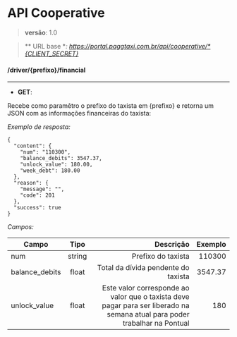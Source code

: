 # API Cooperative

> **versão**: 1.0

> ** URL base **: https://portal.paggtaxi.com.br/api/cooperative/*{CLIENT_SECRET}*


#### /driver/{prefixo}/financial
---

* **GET**:

Recebe como paramêtro o prefixo do taxista em {prefixo} e retorna um JSON com as informações financeiras do taxista:

*Exemplo de resposta:*

    {
      "content": {
        "num": "110300",
        "balance_debits": 3547.37,
        "unlock_value": 180.00,
        "week_debt": 180.00
      },
      "reason": {
        "message": "",
        "code": 201
      },
      "success": true
    }

*Campos:*

| Campo         | Tipo          | Descrição  | Exemplo    |
| ------------- |:-------------:| ----------:| ----------:|
|   num         | string        | Prefixo do taxista | 110300 |
|   balance_debits         | float        | Total da dívida pendente do taxista | 3547.37 |
|   unlock_value         | float       | Este valor corresponde ao valor que o taxista deve pagar para ser liberado na semana atual para poder trabalhar na Pontual  | 180 |

